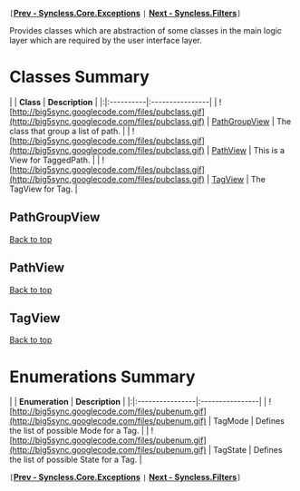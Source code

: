 `[`**[Prev - Syncless.Core.Exceptions](DeveloperAPICoreExceptions.md)** `|` **[Next - Syncless.Filters](DeveloperAPIFilter.md)**`]`

Provides classes which are abstraction of some classes in the main logic layer which are required by the user interface layer.

# Classes Summary #

| | **Class** | **Description** |
|:|:----------|:----------------|
| ![http://big5sync.googlecode.com/files/pubclass.gif](http://big5sync.googlecode.com/files/pubclass.gif) | [PathGroupView](#PathGroupView.md) | The class that group a list of path. |
| ![http://big5sync.googlecode.com/files/pubclass.gif](http://big5sync.googlecode.com/files/pubclass.gif) | [PathView](#PathView.md) | This is a View for TaggedPath. |
| ![http://big5sync.googlecode.com/files/pubclass.gif](http://big5sync.googlecode.com/files/pubclass.gif) | [TagView](#TagView.md) | The TagView for Tag. |

## PathGroupView ##

[Back to top](#Classes_Summary.md)

## PathView ##

[Back to top](#Classes_Summary.md)

## TagView ##

[Back to top](#Classes_Summary.md)

# Enumerations Summary #

| | **Enumeration** | **Description** |
|:|:----------------|:----------------|
| ![http://big5sync.googlecode.com/files/pubenum.gif](http://big5sync.googlecode.com/files/pubenum.gif) | TagMode | Defines the list of possible Mode for a Tag. |
| ![http://big5sync.googlecode.com/files/pubenum.gif](http://big5sync.googlecode.com/files/pubenum.gif) | TagState | Defines the list of possible State for a Tag. |

`[`**[Prev - Syncless.Core.Exceptions](DeveloperAPICoreExceptions.md)** `|` **[Next - Syncless.Filters](DeveloperAPIFilter.md)**`]`